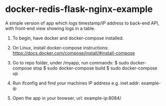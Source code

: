 # docker-redis-flask-nginx-example
A simple version of app which logs timestamp/IP address to back-end API, with front-end view showing logs in a table.

1. To begin, have docker and docker-compose installed. 

2. On Linux, install docker-compose instructions:
https://docs.docker.com/compose/install/#install-compose

3. Go to repo folder, under /myapp, run commands:
$ sudo docker-compose stop
$ sudo docker-compose build
$ sudo docker-compose up

4. Run ifconfig and find your machines IP address e.g. inet addr: example-ip

5. Open the app in your browser, url: example-ip:8084/
